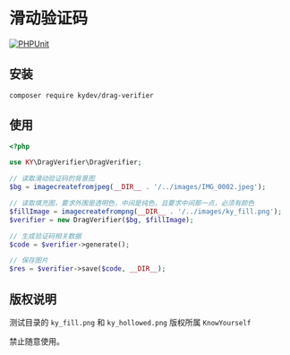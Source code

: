 # 滑动验证码

[![PHPUnit](https://github.com/kydever/drag-verifier/actions/workflows/test.yml/badge.svg)](https://github.com/kydever/drag-verifier/actions/workflows/test.yml)

## 安装

```
composer require kydev/drag-verifier
```

## 使用

```php
<?php

use KY\DragVerifier\DragVerifier;

// 读取滑动验证码的背景图
$bg = imagecreatefromjpeg(__DIR__ . '/../images/IMG_0002.jpeg');

// 读取填充图，要求外围是透明色，中间是纯色，且要求中间那一点，必须有颜色
$fillImage = imagecreatefrompng(__DIR__ . '/../images/ky_fill.png');
$verifier = new DragVerifier($bg, $fillImage);

// 生成验证码相关数据
$code = $verifier->generate();

// 保存图片
$res = $verifier->save($code, __DIR__);
```

## 版权说明

测试目录的 `ky_fill.png` 和 `ky_hollowed.png` 版权所属 `KnowYourself`

禁止随意使用。
